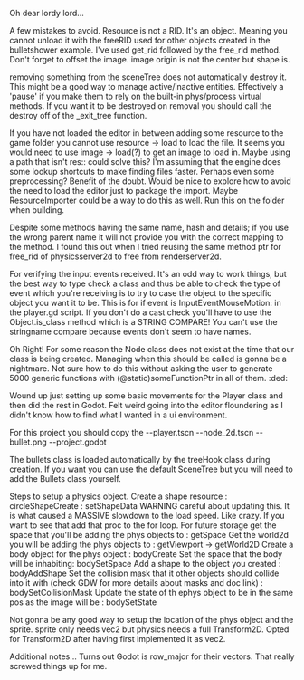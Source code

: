 Oh dear lordy lord...

A few mistakes to avoid. Resource is not a RID. It's an object. Meaning you cannot unload it with the freeRID used for other objects created in the bulletshower example. I've used get_rid followed by the free_rid method. Don't forget to offset the image. image origin is not the center but shape is.

removing something from the sceneTree does not automatically destroy it. This might be a good way to manage active/inactive entities. Effectively a 'pause' if you make them to rely on the built-in phys/process virtual methods. If you want it to be destroyed on removal you should call the destroy off of the _exit_tree function.

If you have not loaded the editor in between adding some resource to the game folder you cannot use resource -> load to load the file. It seems you would need to use image -> load(?) to get an image to load in. Maybe using a path that isn't res:: could solve this? I'm assuming that the engine does some lookup shortcuts to make finding files faster. Perhaps even some preprocessing? Benefit of the doubt. Would be nice to explore how to avoid the need to load the editor just to package the import. Maybe ResourceImporter could be a way to do this as well. Run this on the folder when building.

Despite some methods having the same name, hash and details; if you use the wrong parent name it will not provide you with the correct mapping to the method. I found this out when I tried reusing the same method ptr for free_rid of physicsserver2d to free from renderserver2d.

For verifying the input events received. It's an odd way to work things, but the best way to type check a class and thus be able to check the type of event which you're receiving is to try to case the object to the specific object you want it to be. This is for if event is InputEventMouseMotion: in the player.gd script. If you don't do a cast check you'll have to use the Object.is_class method which is a STRING COMPARE! You can't use the stringname compare because events don't seem to have names.

Oh Right! For some reason the Node class does not exist at the time that our class is being created. Managing when this should be called is gonna be a nightmare. Not sure how to do this without asking the user to generate 5000 generic functions with (@static)someFunctionPtr in all of them. :ded:

Wound up just setting up some basic movements for the Player class and then did the rest in Godot. Felt weird going into the editor floundering as I didn't know how to find what I wanted in a ui environment.

For this project you should copy the
--player.tscn
--node_2d.tscn
--bullet.png
--project.godot

The bullets class is loaded automatically by the treeHook class during creation. If you want you can use the default SceneTree but you will need to add the Bullets class yourself.

Steps to setup a physics object.
Create a shape resource : circleShapeCreate
: setShapeData WARNING careful about updating this. It is what caused a MASSIVE slowdown to the load speed. Like crazy. If you want to see that add that proc to the for loop.
For future storage get the space that you'll be adding the phys objects to : getSpace
Get the world2d you will be adding the phys objects to : getViewport -> getWorld2D
Create a body object for the phys object : bodyCreate
Set the space that the body will be inhabiting: bodySetSpace
Add a shape to the object you created : bodyAddShape
Set the collision mask that it other objects should collide into it with (check GDW for more details about masks and doc link) : bodySetCollisionMask
Update the state of th ephys object to be in the same pos as the image will be : bodySetState

Not gonna be any good way to setup the location of the phys object and the sprite. sprite only needs vec2 but physics needs a full Transform2D. Opted for Transform2D after having first implemented it as vec2.

Additional notes... Turns out Godot is row_major for their vectors. That really screwed things up for me.

